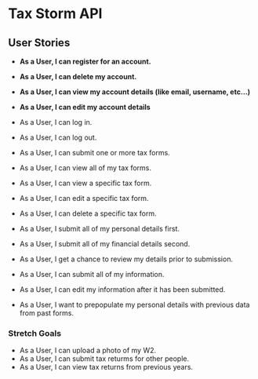 # Tax Storm API

## User Stories
* **As a User, I can register for an account.**
* **As a User, I can delete my account.**
* **As a User, I can view my account details (like email, username, etc…)**
* **As a User, I can edit my account details**
* As a User, I can log in.
* As a User, I can log out.
* As a User, I can submit one or more tax forms.
* As a User, I can view all of my tax forms.
* As a User, I can view a specific tax form.
* As a User, I can edit a specific tax form.
* As a User, I can delete a specific tax form.

* As a User, I submit all of my personal details first.
* As a User, I submit all of my financial details second.
* As a User, I get a chance to review my details prior to submission.
* As a User, I can submit all of my information.
* As a User, I can edit my information after it has been submitted.
* As a User, I want to prepopulate my personal details with previous data from past forms.

### Stretch Goals
* As a User, I can upload a photo of my W2.
* As a User, I can submit tax returms for other people.
* As a User, I can view tax returns from previous years.